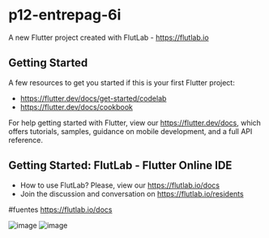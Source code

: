 # p12-entrepag-6i

A new Flutter project created with FlutLab - https://flutlab.io

## Getting Started

A few resources to get you started if this is your first Flutter project:

- https://flutter.dev/docs/get-started/codelab
- https://flutter.dev/docs/cookbook

For help getting started with Flutter, view our
https://flutter.dev/docs, which offers tutorials,
samples, guidance on mobile development, and a full API reference.

## Getting Started: FlutLab - Flutter Online IDE

- How to use FlutLab? Please, view our https://flutlab.io/docs
- Join the discussion and conversation on https://flutlab.io/residents

 #fuentes
 https://flutlab.io/docs

 ![image](https://github.com/UribeV128/p12-entrepag-6i/assets/143779478/8ac9ca82-448b-4a99-a26c-a0c69006299e)
 ![image](https://github.com/UribeV128/p12-entrepag-6i/assets/143779478/90496e54-1c0f-452c-8ae2-5ff9014a3658)


